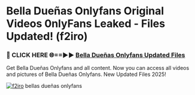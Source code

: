 # Bella Dueñas Onlyfans Original Videos 0nlyFans Leaked - Files Updated! (f2iro)

<h3>🔴 CLICK HERE 🌐==►► <a href="https://tinyurl.com/4seja8ks" rel="nofollow">Bella Dueñas Onlyfans Updated Files</a></h3>

Get Bella Dueñas Onlyfans and all content. Now you can access all videos and pictures of Bella Dueñas Onlyfans. New Updated Files 2025!

[![f2iro](https://i.imgur.com/EWjZXRe.gif)](https://tinyurl.com/4seja8ks)
bellas dueñas onlyfans